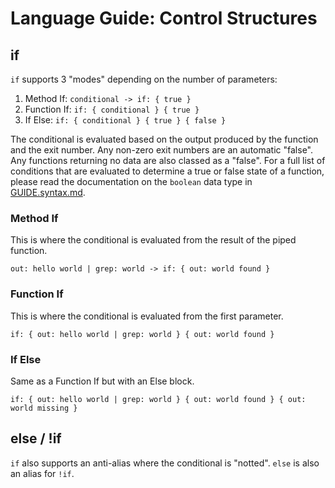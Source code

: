# Language Guide: Control Structures

## if

`if` supports 3 "modes" depending on the number of parameters:

1. Method If: `conditional -> if: { true }`
2. Function If: `if: { conditional } { true }`
3. If Else: `if: { conditional } { true } { false }`

The conditional is evaluated based on the output produced by the function
and the exit number. Any non-zero exit numbers are an automatic "false".
Any functions returning no data are also classed as a "false". For a full
list of conditions that are evaluated to determine a true or false state
of a function, please read the documentation on the `boolean` data type
in [GUIDE.syntax.md](GUIDE.syntax.md#boolean).

### Method If

This is where the conditional is evaluated from the result of the
piped function.
```
out: hello world | grep: world -> if: { out: world found }
```

### Function If

This is where the conditional is evaluated from the first parameter.
```
if: { out: hello world | grep: world } { out: world found }
```

### If Else

Same as a Function If but with an Else block.
```
if: { out: hello world | grep: world } { out: world found } { out: world missing }
```

## else / !if

`if` also supports an anti-alias where the conditional is "notted".
`else` is also an alias for `!if`.